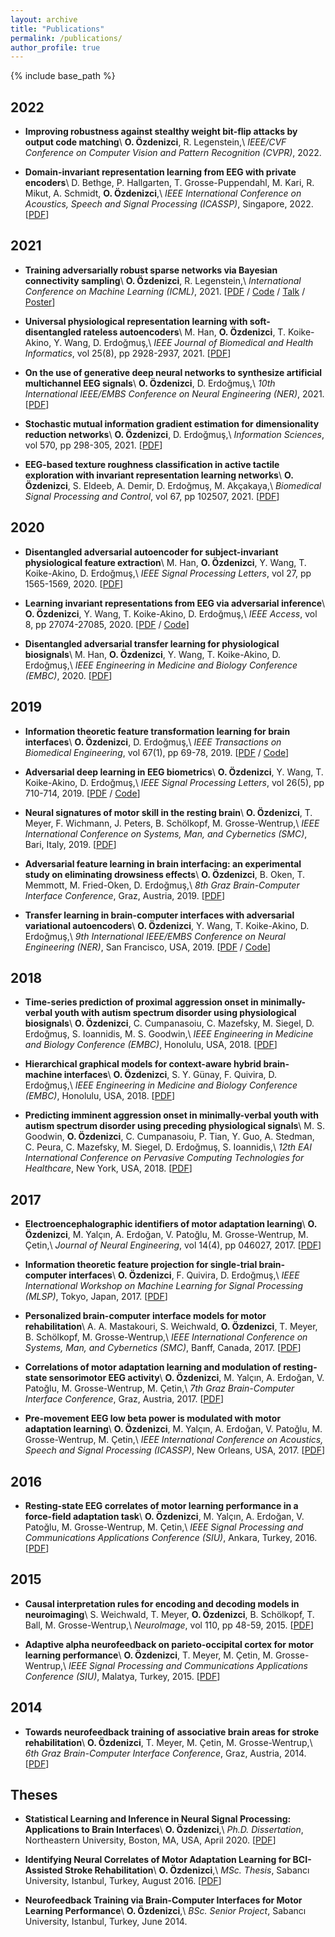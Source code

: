 ```yaml
---
layout: archive
title: "Publications"
permalink: /publications/
author_profile: true
---
```


{% include base_path %}

<!--You can find a complete list my publications on <u><a href="https://scholar.google.at/citations?user=419WltwAAAAJ">my Google Scholar profile</a>.</u>-->

## 2022

* **Improving robustness against stealthy weight bit-flip attacks by output code matching**\\
  <b>O. Özdenizci</b>, R. Legenstein,\\
  *IEEE/CVF Conference on Computer Vision and Pattern Recognition (CVPR)*, 2022.

* **Domain-invariant representation learning from EEG with private encoders**\\
  D. Bethge, P. Hallgarten, T. Grosse-Puppendahl, M. Kari, R. Mikut, A. Schmidt, <b>O. Özdenizci</b>,\\
  *IEEE International Conference on Acoustics, Speech and Signal Processing (ICASSP)*, Singapore, 2022. [<a href="https://arxiv.org/pdf/2201.11613.pdf">PDF</a>]

## 2021

* **Training adversarially robust sparse networks via Bayesian connectivity sampling**\\
  <b>O. Özdenizci</b>, R. Legenstein,\\
  *International Conference on Machine Learning (ICML)*, 2021. [<a href="http://proceedings.mlr.press/v139/ozdenizci21a/ozdenizci21a.pdf">PDF</a> / <a href="https://github.com/IGITUGraz/SparseAdversarialTraining">Code</a> / <a href="https://icml.cc/virtual/2021/poster/8563">Talk</a> / [Poster](/files/OzdenizciLegenstein_ICML2021_Poster.pdf)]

* **Universal physiological representation learning with soft-disentangled rateless autoencoders**\\
  M. Han, <b>O. Özdenizci</b>, T. Koike-Akino, Y. Wang, D. Erdoğmuş,\\
  *IEEE Journal of Biomedical and Health Informatics*, vol 25(8), pp 2928-2937, 2021. [<a href="https://arxiv.org/pdf/2009.13453.pdf">PDF</a>]

* **On the use of generative deep neural networks to synthesize artificial multichannel EEG signals**\\
  <b>O. Özdenizci</b>, D. Erdoğmuş,\\
  *10th International IEEE/EMBS Conference on Neural Engineering (NER)*, 2021. [<a href="https://arxiv.org/pdf/2102.08061.pdf">PDF</a>]
  
* **Stochastic mutual information gradient estimation for dimensionality reduction networks**\\
  <b>O. Özdenizci</b>, D. Erdoğmuş,\\
  *Information Sciences*, vol 570, pp 298-305, 2021. [<a href="https://arxiv.org/pdf/2105.00191.pdf">PDF</a>]

* **EEG-based texture roughness classification in active tactile exploration with invariant representation learning networks**\\
  <b>O. Özdenizci</b>, S. Eldeeb, A. Demir, D. Erdoğmuş, M. Akçakaya,\\
  *Biomedical Signal Processing and Control*, vol 67, pp 102507, 2021. [<a href="https://arxiv.org/pdf/2102.08976.pdf">PDF</a>]

## 2020

* **Disentangled adversarial autoencoder for subject-invariant physiological feature extraction**\\
  M. Han, <b>O. Özdenizci</b>, Y. Wang, T. Koike-Akino, D. Erdoğmuş,\\
  *IEEE Signal Processing Letters*, vol 27, pp 1565-1569, 2020. [<a href="https://arxiv.org/pdf/2008.11426">PDF</a>]

* **Learning invariant representations from EEG via adversarial inference**\\
  <b>O. Özdenizci</b>, Y. Wang, T. Koike-Akino, D. Erdoğmuş,\\
  *IEEE Access*, vol 8, pp 27074-27085, 2020. [<a href="https://ieeexplore.ieee.org/stamp/stamp.jsp?tp=&arnumber=8981912">PDF</a> / <a href="https://github.com/oozdenizci/AdversarialEEGDecoding">Code</a>]

* **Disentangled adversarial transfer learning for physiological biosignals**\\
  M. Han, <b>O. Özdenizci</b>, Y. Wang, T. Koike-Akino, D. Erdoğmuş,\\
  *IEEE Engineering in Medicine and Biology Conference (EMBC)*, 2020. [<a href="https://arxiv.org/pdf/2004.08289.pdf">PDF</a>]

## 2019

* **Information theoretic feature transformation learning for brain interfaces**\\
  <b>O. Özdenizci</b>, D. Erdoğmuş,\\
  *IEEE Transactions on Biomedical Engineering*, vol 67(1), pp 69-78, 2019. [<a href="https://arxiv.org/pdf/1903.12235.pdf">PDF</a> / <a href="https://github.com/oozdenizci/MMIDimReduction">Code</a>]

* **Adversarial deep learning in EEG biometrics**\\
  <b>O. Özdenizci</b>, Y. Wang, T. Koike-Akino, D. Erdoğmuş,\\
  *IEEE Signal Processing Letters*, vol 26(5), pp 710-714, 2019. [<a href="https://arxiv.org/pdf/1903.11673.pdf">PDF</a> / <a href="https://github.com/oozdenizci/AdversarialEEGDecoding">Code</a>]
  
* **Neural signatures of motor skill in the resting brain**\\
  <b>O. Özdenizci</b>, T. Meyer, F. Wichmann, J. Peters, B. Schölkopf, M. Grosse-Wentrup,\\
  *IEEE International Conference on Systems, Man, and Cybernetics (SMC)*, Bari, Italy, 2019. [<a href="https://arxiv.org/pdf/1907.09533.pdf">PDF</a>]
  
* **Adversarial feature learning in brain interfacing: an experimental study on eliminating drowsiness effects**\\
  <b>O. Özdenizci</b>, B. Oken, T. Memmott, M. Fried-Oken, D. Erdoğmuş,\\
  *8th Graz Brain-Computer Interface Conference*, Graz, Austria, 2019. [<a href="https://arxiv.org/pdf/1907.09540.pdf">PDF</a>]
  
* **Transfer learning in brain-computer interfaces with adversarial variational autoencoders**\\
  <b>O. Özdenizci</b>, Y. Wang, T. Koike-Akino, D. Erdoğmuş,\\
  *9th International IEEE/EMBS Conference on Neural Engineering (NER)*, San Francisco, USA, 2019. [<a href="https://arxiv.org/pdf/1812.06857.pdf">PDF</a> / <a href="https://github.com/oozdenizci/AdversarialConditionalVAE">Code</a>]

## 2018

* **Time-series prediction of proximal aggression onset in minimally-verbal youth with autism spectrum disorder using physiological biosignals**\\
  <b>O. Özdenizci</b>, C. Cumpanasoiu, C. Mazefsky, M. Siegel, D. Erdoğmuş, S. Ioannidis, M. S. Goodwin,\\
  *IEEE Engineering in Medicine and Biology Conference (EMBC)*, Honolulu, USA, 2018. [<a href="https://arxiv.org/pdf/1809.09948.pdf">PDF</a>]

* **Hierarchical graphical models for context-aware hybrid brain-machine interfaces**\\
  <b>O. Özdenizci</b>, S. Y. Günay, F. Quivira, D. Erdoğmuş,\\
  *IEEE Engineering in Medicine and Biology Conference (EMBC)*, Honolulu, USA, 2018. [<a href="https://arxiv.org/pdf/1809.05635.pdf">PDF</a>]

* **Predicting imminent aggression onset in minimally-verbal youth with autism spectrum disorder using preceding physiological signals**\\
  M. S. Goodwin, <b>O. Özdenizci</b>, C. Cumpanasoiu, P. Tian, Y. Guo, A. Stedman, C. Peura, C. Mazefsky, M. Siegel, D. Erdoğmuş, S. Ioannidis,\\
  *12th EAI International Conference on Pervasive Computing Technologies for Healthcare*, New York, USA, 2018. [<a href="https://ece.northeastern.edu/fac-ece/ioannidis/static/pdf/2018/PervasiveHealth2018.pdf">PDF</a>]

## 2017

* **Electroencephalographic identifiers of motor adaptation learning**\\
  <b>O. Özdenizci</b>, M. Yalçın, A. Erdoğan, V. Patoğlu, M. Grosse-Wentrup, M. Çetin,\\
  *Journal of Neural Engineering*, vol 14(4), pp 046027, 2017. [<a href="http://people.sabanciuniv.edu/mcetin/publications/ozdenizci_JNE17.pdf">PDF</a>]

* **Information theoretic feature projection for single-trial brain-computer interfaces**\\
  <b>O. Özdenizci</b>, F. Quivira, D. Erdoğmuş,\\
  *IEEE International Workshop on Machine Learning for Signal Processing (MLSP)*, Tokyo, Japan, 2017. [<a href="https://ieeexplore.ieee.org/abstract/document/8168178/">PDF</a>]

* **Personalized brain-computer interface models for motor rehabilitation**\\
  A. A. Mastakouri, S. Weichwald, <b>O. Özdenizci</b>, T. Meyer, B. Schölkopf, M. Grosse-Wentrup,\\
  *IEEE International Conference on Systems, Man, and Cybernetics (SMC)*, Banff, Canada, 2017. [<a href="https://arxiv.org/pdf/1705.03259.pdf">PDF</a>]
  
* **Correlations of motor adaptation learning and modulation of resting-state sensorimotor EEG activity**\\
  <b>O. Özdenizci</b>, M. Yalçın, A. Erdoğan, V. Patoğlu, M. Grosse-Wentrup, M. Çetin,\\
  *7th Graz Brain-Computer Interface Conference*, Graz, Austria, 2017. [<a href="http://research.sabanciuniv.edu/33858/1/ozdenizci_GBCIC17.pdf">PDF</a>]

* **Pre-movement EEG low beta power is modulated with motor adaptation learning**\\
  <b>O. Özdenizci</b>, M. Yalçın, A. Erdoğan, V. Patoğlu, M. Grosse-Wentrup, M. Çetin,\\
  *IEEE International Conference on Acoustics, Speech and Signal Processing (ICASSP)*, New Orleans, USA, 2017. [<a href="http://research.sabanciuniv.edu/33829/2/ozdenizci_ICASSP17.pdf">PDF</a>]

## 2016

* **Resting-state EEG correlates of motor learning performance in a force-field adaptation task**\\
  <b>O. Özdenizci</b>, M. Yalçın, A. Erdoğan, V. Patoğlu, M. Grosse-Wentrup, M. Çetin,\\
  *IEEE Signal Processing and Communications Applications Conference (SIU)*, Ankara, Turkey, 2016. [<a href="http://research.sabanciuniv.edu/30355/1/Ozdenizci_MLUB2016_final.pdf">PDF</a>]

## 2015

* **Causal interpretation rules for encoding and decoding models in neuroimaging**\\
  S. Weichwald, T. Meyer, <b>O. Özdenizci</b>, B. Schölkopf, T. Ball, M. Grosse-Wentrup,\\
  *NeuroImage*, vol 110, pp 48-59, 2015. [<a href="https://arxiv.org/pdf/1511.04780.pdf">PDF</a>]


* **Adaptive alpha neurofeedback on parieto-occipital cortex for motor learning performance**\\
  <b>O. Özdenizci</b>, T. Meyer, M. Çetin, M. Grosse-Wentrup,\\
  *IEEE Signal Processing and Communications Applications Conference (SIU)*, Malatya, Turkey, 2015. [<a href="http://research.sabanciuniv.edu/28924/1/OzdenizciSIU2015.pdf">PDF</a>]

## 2014

* **Towards neurofeedback training of associative brain areas for stroke rehabilitation**\\
  <b>O. Özdenizci</b>, T. Meyer, M. Çetin, M. Grosse-Wentrup,\\
  *6th Graz Brain-Computer Interface Conference*, Graz, Austria, 2014. [<a href="http://research.sabanciuniv.edu/25701/1/ozdenizci_BCI14.pdf">PDF</a>]

## Theses

* **Statistical Learning and Inference in Neural Signal Processing: Applications to Brain Interfaces**\\
  <b>O. Özdenizci</b>,\\
  *Ph.D. Dissertation*, Northeastern University, Boston, MA, USA, April 2020. [<a href="https://repository.library.northeastern.edu/files/neu:m046qg150/fulltext.pdf">PDF</a>]

* **Identifying Neural Correlates of Motor Adaptation Learning for BCI-Assisted Stroke Rehabilitation**\\
  <b>O. Özdenizci</b>,\\
  *MSc. Thesis*, Sabancı University, Istanbul, Turkey, August 2016. [<a href="https://pdfs.semanticscholar.org/24c7/af44604767d44659b0bbe001c0fcfeba06e9.pdf">PDF</a>]

* **Neurofeedback Training via Brain-Computer Interfaces for Motor Learning Performance**\\
  <b>O. Özdenizci</b>,\\
  *BSc. Senior Project*, Sabancı University, Istanbul, Turkey, June 2014.
